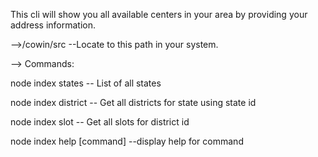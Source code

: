 This cli will show you all available centers in your area by providing your address information.

-->/cowin/src --Locate to this path in your system.

--> Commands:

node index states -- List of all states

node index district -- Get all districts for state using state id

node index slot -- Get all slots for district id

node index help [command] --display help for command